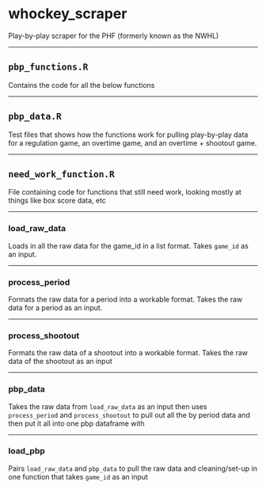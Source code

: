 # whockey_scraper
Play-by-play scraper for the PHF (formerly known as the NWHL)

*****************************************************************

## `pbp_functions.R`
Contains the code for all the below functions

*****************************************************************

## `pbp_data.R`
Test files that shows how the functions work for pulling play-by-play data for a regulation game, an overtime game, and an overtime + shootout game.

*****************************************************************

## `need_work_function.R`
File containing code for functions that still need work, looking mostly at things like box score data, etc

*****************************************************************

### load_raw_data
Loads in all the raw data for the game_id in a list format. Takes `game_id` as an input.

*****************************************************************

### process_period
Formats the raw data for a period into a workable format. Takes the raw data for a period as an input.

*****************************************************************

### process_shootout
Formats the raw data of a shootout into a workable format. Takes the raw data of the shootout as an input

*****************************************************************

### pbp_data
Takes the raw data from `load_raw_data` as an input then uses `process_period` and `process_shootout` to pull out all the by period data and then put it all into one pbp dataframe with 

*****************************************************************

### load_pbp
Pairs `load_raw_data` and `pbp_data` to pull the raw data and cleaning/set-up in one function that takes `game_id` as an input
